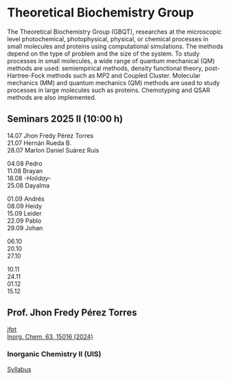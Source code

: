# Theoretical Biochemistry Group 

The Theoretical Biochemistry Group (GBQT), researches at the microscopic level photochemical, photophysical, physical, or chemical processes in small molecules and proteins using computational simulations. The methods depend on the type of problem and the size of the system. To study processes in small molecules, a wide range of quantum mechanical (QM) methods are used: semiempirical methods, density functional theory, post-Hartree-Fock methods such as MP2 and Coupled Cluster. Molecular mechanics (MM) and quantum mechanics (QM) methods are used to study processes in large molecules such as proteins. Chemotyping and QSAR methods are also implemented.

## Seminars 2025 II (10:00 h)
  14.07   Jhon Fredy Pérez Torres \
  21.07   Hernán Rueda B. \
  28.07   Marlon Daniel Suárez Ruis

  04.08   Pedro \
  11.08   Brayan \
  18.08   *-Holiday-* \
  25.08   Dayalma 

  01.09   Andrés \
  08.09   Heidy \
  15.09   Leider \
  22.09   Pablo \
  29.09   Johan

  06.10 \
  20.10 \
  27.10 

  10.11 \
  24.11 \
  01.12 \
  15.12

## Prof. Jhon Fredy Pérez Torres
[jfpt](jfpt.github.io) \
[Inorg. Chem. 63, 15016 (2024)](https://doi.org/10.1021/acs.inorgchem.4c01771)
### Inorganic Chemistry II (UIS)
[Syllabus](gbqtuis.github.io/syllabus-InorgChemII-24732.pdf)

